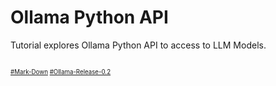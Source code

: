 # Ollama Python API
Tutorial explores Ollama Python API to access to LLM Models.
##

##

##

<sub><sub>
[#Mark-Down](https://daringfireball.net/projects/markdown/)
[#Ollama-Release-0.2](https://github.com/ollama/ollama/releases/tag/v0.2.0)
